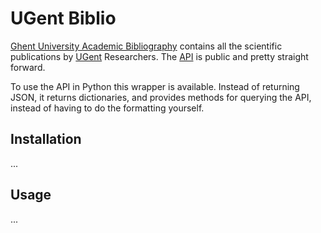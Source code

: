 # UGent Biblio

[Ghent University Academic Bibliography](https://biblio.ugent.be/) contains all the scientific publications by [UGent](http://www.ugent.be) Researchers. The [API](https://biblio.ugent.be/doc/api) is public and pretty straight forward.

To use the API in Python this wrapper is available. Instead of returning JSON, it returns dictionaries, and provides methods for querying the API, instead of having to do the formatting yourself. 

## Installation

...


## Usage


...